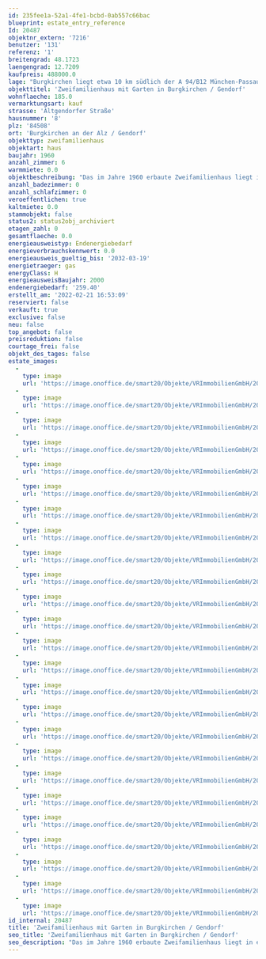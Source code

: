 ```yaml
---
id: 235fee1a-52a1-4fe1-bcbd-0ab557c66bac
blueprint: estate_entry_reference
Id: 20487
objektnr_extern: '7216'
benutzer: '131'
referenz: '1'
breitengrad: 48.1723
laengengrad: 12.7209
kaufpreis: 488000.0
lage: "Burgkirchen liegt etwa 10 km südlich der A 94/B12 München-Passau an den Staatsstraßen St 2107 und St 2356. Die B 20 Straubing-Freilassing überquert das südliche Gemeindegebiet.\r\nBurgkirchen liegt an der Bahnstrecke Mühldorf – Burghausen. An den Stationen Gendorf und Burgkirchen halten stündlich die Regionalbahnen der Südostbayernbahn.\r\nÖffentliche Busverbindungen in die umliegenden Städte bzw. Gemeinden sind vorhanden. \r\nBurgkirchen liegt an der Alz, etwa 9 km südlich von Altötting (am Mörnbach) und Neuötting (am Inn) beziehungsweise 9 km westlich von Burghausen (an der Salzach). Die Gemeinde grenzt im Westen an Garching an der Alz, im Norden an Unterneukirchen und Kastl, im Osten an Emmerting, Mehring und Burghausen, im Süden an St. Radegrund (Österreich), Tittmoning (Landkreis Traunstein), Halsbach und Kirchweidach.\r\n\r\nAktuell hat Burgkirchen rd. 10.500 Einwohner."
objekttitel: 'Zweifamilienhaus mit Garten in Burgkirchen / Gendorf'
wohnflaeche: 185.0
vermarktungsart: kauf
strasse: 'Altgendorfer Straße'
hausnummer: '8'
plz: '84508'
ort: 'Burgkirchen an der Alz / Gendorf'
objekttyp: zweifamilienhaus
objektart: haus
baujahr: 1960
anzahl_zimmer: 6
warmmiete: 0.0
objektbeschreibung: "Das im Jahre 1960 erbaute Zweifamilienhaus liegt in einer ruhigen Wohnsiedlung von Burgkirchen an der Alz / Gendorf.\r\nDas Haus verfügt über 2 getrennte Wohneinheiten, die jeweils 3 Zimmer mit einer Wohnfläche von ca. 90 m² aufweisen.\r\nIm Erdgeschoss befindet sich der große und helle Wohnbereich mit Zugang zum beheizten großzügigen Wintergarten (ca. 23 m²), der auch im Winter genutzt werden kann.\r\nZudem finden Sie auf dieser Ebene noch eine gut ausgestattete Küche, ein großes Esszimmer, ein Schlafzimmer, ein Kinderzimmer und das große Tageslichtbad mit Dusche, Wanne, WC und Doppelwaschtisch. \r\nDie zweite Wohneinheit im Obergeschoss, ist nahezu identisch zum Erdgeschoss. Hier ist das Wohnzimmer mit dem Esszimmer über einen Durchgang verbunden. Der Balkon kann über den Wohn-Essbereich und das Schlafzimmer betreten werden.\r\nBeheizt wird das Objekt mit Erdgas, die Heizung wurde 2000 erneuert.\r\nDas Haus ist komplett unterkellert und verfügt neben dem Heiz- Technikraum noch über weitere Abstellräume, eine kleine Werkstatt, sowie eine Waschküche. Der Keller kann auch über den Garten betreten werden.\r\nDas Objekt befindet sich, dem Baujahr entsprechend, in einem guten Allgemeinzustand.\r\nZwei Garagen mit Stellplätzen und ein schön angelegter Garten mit Obstbäumen auf dem 665 m² großen Grundstück, komplettieren das Angebot."
anzahl_badezimmer: 0
anzahl_schlafzimmer: 0
veroeffentlichen: true
kaltmiete: 0.0
stammobjekt: false
status2: status2obj_archiviert
etagen_zahl: 0
gesamtflaeche: 0.0
energieausweistyp: Endenergiebedarf
energieverbrauchskennwert: 0.0
energieausweis_gueltig_bis: '2032-03-19'
energietraeger: gas
energyClass: H
energieausweisBaujahr: 2000
endenergiebedarf: '259.40'
erstellt_am: '2022-02-21 16:53:09'
reserviert: false
verkauft: true
exclusive: false
neu: false
top_angebot: false
preisreduktion: false
courtage_frei: false
objekt_des_tages: false
estate_images:
  -
    type: image
    url: 'https://image.onoffice.de/smart20/Objekte/VRImmobilienGmbH/20487/894156ac-31b9-46a8-b9a9-96a76b588238.jpg'
  -
    type: image
    url: 'https://image.onoffice.de/smart20/Objekte/VRImmobilienGmbH/20487/64bb92e4-a077-49f5-b0cd-300d8dde4b10.jpg'
  -
    type: image
    url: 'https://image.onoffice.de/smart20/Objekte/VRImmobilienGmbH/20487/b7385b25-3762-491c-8269-efd2f4e9bd99.jpg'
  -
    type: image
    url: 'https://image.onoffice.de/smart20/Objekte/VRImmobilienGmbH/20487/7ddd24b3-d000-49ad-979e-d55ba9fe2074.jpg'
  -
    type: image
    url: 'https://image.onoffice.de/smart20/Objekte/VRImmobilienGmbH/20487/96d9c01f-f3c7-46ae-a8e5-2f58c3372d6a.jpg'
  -
    type: image
    url: 'https://image.onoffice.de/smart20/Objekte/VRImmobilienGmbH/20487/c6cf9d87-eef0-4d48-9680-a192a1b622f3.jpg'
  -
    type: image
    url: 'https://image.onoffice.de/smart20/Objekte/VRImmobilienGmbH/20487/40b99025-875f-45d5-b46c-d18619bdddc8.jpg'
  -
    type: image
    url: 'https://image.onoffice.de/smart20/Objekte/VRImmobilienGmbH/20487/e22f96a7-8ac1-4925-96a7-b76881425a98.jpg'
  -
    type: image
    url: 'https://image.onoffice.de/smart20/Objekte/VRImmobilienGmbH/20487/2cc0513b-7de9-4b17-8c16-366a259cf8e4.jpg'
  -
    type: image
    url: 'https://image.onoffice.de/smart20/Objekte/VRImmobilienGmbH/20487/daf6ab29-1f7f-43b2-be72-5ab66e77199e.jpg'
  -
    type: image
    url: 'https://image.onoffice.de/smart20/Objekte/VRImmobilienGmbH/20487/4a575382-8efa-4eca-b8f3-f2702ffe2c85.jpg'
  -
    type: image
    url: 'https://image.onoffice.de/smart20/Objekte/VRImmobilienGmbH/20487/f55aff61-cbe9-4202-aeb2-aec217c3be66.jpg'
  -
    type: image
    url: 'https://image.onoffice.de/smart20/Objekte/VRImmobilienGmbH/20487/fe02c07c-8599-473d-8ba0-7af663b95d9f.jpg'
  -
    type: image
    url: 'https://image.onoffice.de/smart20/Objekte/VRImmobilienGmbH/20487/02dd65be-c908-4c63-ab48-2ace45633276.jpg'
  -
    type: image
    url: 'https://image.onoffice.de/smart20/Objekte/VRImmobilienGmbH/20487/fdcef9c0-bd83-4f89-a15c-54019dd500c6.jpg'
  -
    type: image
    url: 'https://image.onoffice.de/smart20/Objekte/VRImmobilienGmbH/20487/9cf4e37d-f64c-46df-8af6-976c417bc547.jpg'
  -
    type: image
    url: 'https://image.onoffice.de/smart20/Objekte/VRImmobilienGmbH/20487/71589f10-2240-4403-a8b9-264b8cf8a828.jpg'
  -
    type: image
    url: 'https://image.onoffice.de/smart20/Objekte/VRImmobilienGmbH/20487/741e7426-69e9-43a0-b873-3dc23b1785b9.jpg'
  -
    type: image
    url: 'https://image.onoffice.de/smart20/Objekte/VRImmobilienGmbH/20487/c1bf68cb-26c2-42bb-ad31-40382fb64552.jpg'
  -
    type: image
    url: 'https://image.onoffice.de/smart20/Objekte/VRImmobilienGmbH/20487/5f3bca1a-06e9-4b33-bdf1-42b3ed56d735.jpg'
  -
    type: image
    url: 'https://image.onoffice.de/smart20/Objekte/VRImmobilienGmbH/20487/e705f150-25b5-4527-8298-a877b8f5cb51.jpg'
  -
    type: image
    url: 'https://image.onoffice.de/smart20/Objekte/VRImmobilienGmbH/20487/09b8c332-36ea-4546-acc9-786b52846510.jpg'
  -
    type: image
    url: 'https://image.onoffice.de/smart20/Objekte/VRImmobilienGmbH/20487/646754ac-6787-4c38-b915-633d89832e09.jpg'
  -
    type: image
    url: 'https://image.onoffice.de/smart20/Objekte/VRImmobilienGmbH/20487/cde8678f-73b3-4bb1-834e-d4c77e5492cc.jpg'
  -
    type: image
    url: 'https://image.onoffice.de/smart20/Objekte/VRImmobilienGmbH/20487/6bb928a9-a24a-4783-85ba-e4bcb0f419e3.jpg'
id_internal: 20487
title: 'Zweifamilienhaus mit Garten in Burgkirchen / Gendorf'
seo_title: 'Zweifamilienhaus mit Garten in Burgkirchen / Gendorf'
seo_description: "Das im Jahre 1960 erbaute Zweifamilienhaus liegt in einer ruhigen Wohnsiedlung von Burgkirchen an der Alz / Gendorf.\r\nDas Haus verfügt über 2 getrennte Wohnei"
---
```


